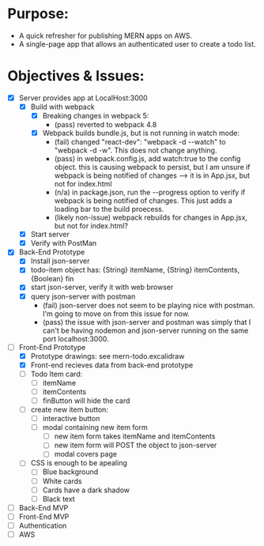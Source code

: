 # Purpose:
* A quick refresher for publishing MERN apps on AWS.
* A single-page app that allows an authenticated user to create a todo list.

# Objectives & Issues:
- [X] Server provides app at LocalHost:3000
  - [X] Build with webpack
    - [X] Breaking changes in webpack 5:
        * (pass) reverted to webpack 4.8
    - [X] Webpack builds bundle.js, but is not running in watch mode:
        * (fail) changed "react-dev": "webpack -d --watch" to "webpack -d -w". This does not change anything.
        * (pass) in webpack.config.js, add watch:true to the config object. this is causing webpack to persist, but I am unsure if webpack is being notified of changes --> it is in App.jsx, but not for index.html
        * (n/a) in package.json, run the --progress option to verify if webpack is being notified of changes. This just adds a loading bar to the build proecess.
        * (likely non-issue) webpack rebuilds for changes in App.jsx, but not for index.html? 
  - [X] Start server
  - [X] Verify with PostMan
- [X] Back-End Prototype
  - [X] Install json-server
  - [X] todo-item object has: {String} itemName, {String} itemContents, {Boolean} fin
  - [X] start json-server, verify it with web browser
  - [X] query json-server with postman
    * (fail) json-server does not seem to be playing nice with postman. I'm going
    to move on from this issue for now.
    * (pass) the issue with json-server and postman was simply that I can't be having nodemon and json-server running on the same port localhost:3000.
- [ ] Front-End Prototype
  - [X] Prototype drawings: see mern-todo.excalidraw
  - [X] Front-end recieves data from back-end prototype
  - [ ] Todo Item card:
    - [ ] itemName
    - [ ] itemContents
    - [ ] finButton will hide the card
  - [ ] create new item button:
    - [ ] interactive button
    - [ ] modal containing new item form
      - [ ] new item form takes itemName and itemContents
      - [ ] new item form will POST the object to json-server
      - [ ] modal covers page
  - [ ] CSS is enough to be apealing
    - [ ] Blue background
    - [ ] White cards
    - [ ] Cards have a dark shadow
    - [ ] Black text
- [ ] Back-End MVP
- [ ] Front-End MVP
- [ ] Authentication
- [ ] AWS
